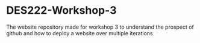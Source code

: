 # DES222-Workshop-3
The website repository made for workshop 3 to understand the prospect of github and how to deploy a website over multiple iterations

